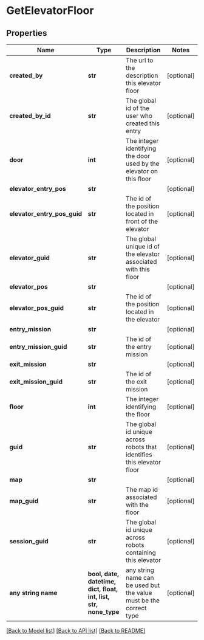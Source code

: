 # GetElevatorFloor


## Properties
Name | Type | Description | Notes
------------ | ------------- | ------------- | -------------
**created_by** | **str** | The url to the description this elevator floor | [optional] 
**created_by_id** | **str** | The global id of the user who created this entry | [optional] 
**door** | **int** | The integer identifying the door used by the elevator on this floor | [optional] 
**elevator_entry_pos** | **str** |  | [optional] 
**elevator_entry_pos_guid** | **str** | The id of the position located in front of the elevator | [optional] 
**elevator_guid** | **str** | The global unique id of the elevator associated with this floor | [optional] 
**elevator_pos** | **str** |  | [optional] 
**elevator_pos_guid** | **str** | The id of the position located in the elevator | [optional] 
**entry_mission** | **str** |  | [optional] 
**entry_mission_guid** | **str** | The id of the entry mission | [optional] 
**exit_mission** | **str** |  | [optional] 
**exit_mission_guid** | **str** | The id of the exit mission | [optional] 
**floor** | **int** | The integer identifying the floor | [optional] 
**guid** | **str** | The global id unique across robots that identifies this elevator floor | [optional] 
**map** | **str** |  | [optional] 
**map_guid** | **str** | The map id associated with the floor | [optional] 
**session_guid** | **str** | The global id unique across robots containing this elevator | [optional] 
**any string name** | **bool, date, datetime, dict, float, int, list, str, none_type** | any string name can be used but the value must be the correct type | [optional]

[[Back to Model list]](../README.md#documentation-for-models) [[Back to API list]](../README.md#documentation-for-api-endpoints) [[Back to README]](../README.md)


